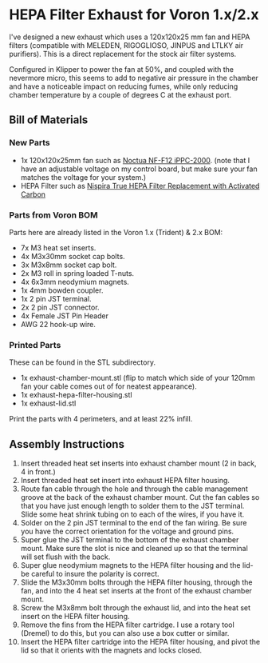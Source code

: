 # <B>HEPA Filter Exhaust for Voron 1.x/2.x</B>

I've designed a new exhaust which uses a 120x120x25 mm fan and HEPA filters (compatible with MELEDEN, RIGOGLIOSO, JINPUS and LTLKY air purifiers). This is a direct replacement for the stock air filter systems.

Configured in Klipper to power the fan at 50%, and coupled with the nevermore micro, this seems to add to negative air pressure in the chamber and have a noticeable impact on reducing fumes, while only reducing chamber temperature by a couple of degrees C at the exhaust port.

## <B>Bill of Materials</B>

### <B>New Parts</B>

- 1x 120x120x25mm fan such as [Noctua NF-F12 iPPC-2000](https://www.amazon.com/gp/product/B00KFCQT6M/ref=ppx_yo_dt_b_search_asin_title?ie=UTF8&psc=1). (note that I have an adjustable voltage on my control board, but make sure your fan matches the voltage for your system.)
- HEPA Filter such as [Nispira True HEPA Filter Replacement with Activated Carbon](https://www.amazon.com/gp/product/B0921DZLPK/ref=ppx_yo_dt_b_search_asin_title?ie=UTF8&psc=1)

### <B>Parts from Voron BOM</B>

Parts here are already listed in the Voron 1.x (Trident) & 2.x BOM:

- 7x M3 heat set inserts.
- 4x M3x30mm socket cap bolts.
- 3x M3x8mm socket cap bolt.
- 2x M3 roll in spring loaded T-nuts.
- 4x 6x3mm neodymium magnets.
- 1x 4mm bowden coupler.
- 1x 2 pin JST terminal.
- 2x 2 pin JST connector.
- 4x Female JST Pin Header
- AWG 22 hook-up wire.

### <B>Printed Parts</B>

These can be found in the STL subdirectory.

- 1x exhaust-chamber-mount.stl (flip to match which side of your 120mm fan your cable comes out of for neatest appearance).
- 1x exhaust-hepa-filter-housing.stl
- 1x exhaust-lid.stl

Print the parts with 4 perimeters, and at least 22% infill.

## <B>Assembly Instructions</B>

1. Insert threaded heat set inserts into exhaust chamber mount (2 in back, 4 in front.)
2. Insert threaded heat set insert into exhaust HEPA filter housing.
3. Route fan cable through the hole and through the cable management groove at the back of the exhaust chamber mount. Cut the fan cables so that you have just enough length to solder them to the JST terminal. Slide some heat shrink tubing on to each of the wires, if you have it.
4. Solder on the 2 pin JST terminal to the end of the fan wiring. Be sure you have the correct orientation for the voltage and ground pins. 
5. Super glue the JST terminal to the bottom of the exhaust chamber mount. Make sure the slot is nice and cleaned up so that the terminal will set flush with the back. 
6. Super glue neodymium magnets to the HEPA filter housing and the lid- be careful to insure the polarity is correct.
7. Slide the M3x30mm bolts through the HEPA filter housing, through the fan, and into the 4 heat set inserts at the front of the exhaust chamber mount. 
8. Screw the M3x8mm bolt through the exhaust lid, and into the heat set insert on the HEPA filter housing. 
9. Remove the fins from the HEPA filter cartridge. I use a rotary tool (Dremel) to do this, but you can also use a box cutter or similar.
10. Insert the HEPA filter cartridge into the HEPA filter housing, and pivot the lid so that it orients with the magnets and locks closed.
